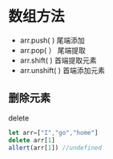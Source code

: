 # 数组方法

- arr.push( ) 尾端添加
- arr.pop( ） 尾端提取
- arr.shift( ) 首端提取元素
- arr.unshift( ) 首端添加元素



## 删除元素

delete

```javascript
let arr=["I","go","home"]
delete arr[1]
allert(arr[1]) //undefined

```

